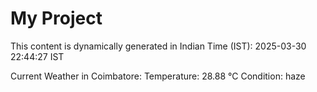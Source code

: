 # My Project

This content is dynamically generated in Indian Time (IST): 2025-03-30 22:44:27 IST


Current Weather in Coimbatore:
Temperature: 28.88 °C
Condition: haze
